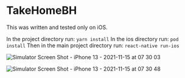 # TakeHomeBH

This was written and tested only on iOS.  

In the project directory run: `yarn install`
In the ios directory run: `pod install`
Then in the main project directory run: `react-native run-ios`

![Simulator Screen Shot - iPhone 13 - 2021-11-15 at 07 30 03](https://user-images.githubusercontent.com/14226683/141782487-bbb354ac-1c60-4189-85c8-4d42b2879965.png)

![Simulator Screen Shot - iPhone 13 - 2021-11-15 at 07 30 48](https://user-images.githubusercontent.com/14226683/141782506-1400b2c0-e095-484c-a4fe-d20fa4f5d398.png)
